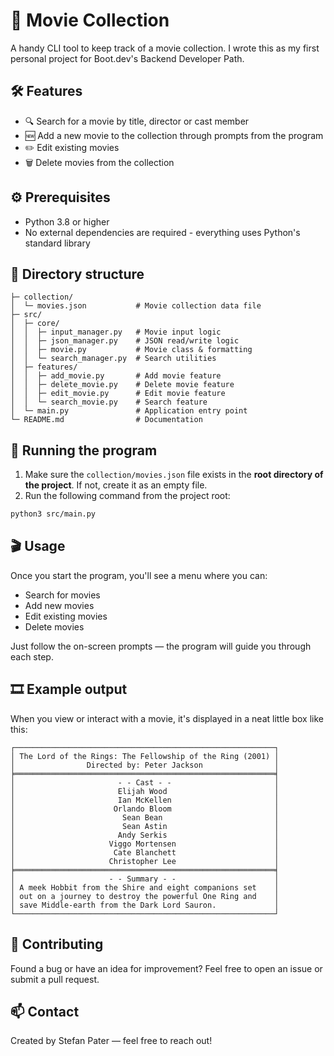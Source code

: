 # 🎥 Movie Collection

A handy CLI tool to keep track of a movie collection.
I wrote this as my first personal project for Boot.dev's Backend Developer Path.

## 🛠️ Features

* 🔍 Search for a movie by title, director or cast member
* 🆕 Add a new movie to the collection through prompts from the program
* ✏️ Edit existing movies
* 🗑️ Delete movies from the collection

## ⚙️ Prerequisites

* Python 3.8 or higher
* No external dependencies are required - everything uses Python's standard library

## 📁 Directory structure

```
├─ collection/
│  └─ movies.json           # Movie collection data file
├─ src/
│  ├─ core/
│  │  ├─ input_manager.py   # Movie input logic
│  │  ├─ json_manager.py    # JSON read/write logic
│  │  ├─ movie.py           # Movie class & formatting
│  │  └─ search_manager.py  # Search utilities
│  ├─ features/
│  │  ├─ add_movie.py       # Add movie feature
│  │  ├─ delete_movie.py    # Delete movie feature
│  │  ├─ edit_movie.py      # Edit movie feature
│  │  └─ search_movie.py    # Search feature
│  └─ main.py               # Application entry point
└─ README.md                # Documentation
```

## 🔧 Running the program

1. Make sure the `collection/movies.json` file exists in the **root directory of the project**.
   If not, create it as an empty file.
2. Run the following command from the project root:

```bash
python3 src/main.py
```

## 🎬 Usage

Once you start the program, you'll see a menu where you can:

* Search for movies
* Add new movies
* Edit existing movies
* Delete movies

Just follow the on-screen prompts — the program will guide you through each step.

## 🎞️ Example output

When you view or interact with a movie, it's displayed in a neat little box like this:

```
┌──────────────────────────────────────────────────────────┐
│ The Lord of the Rings: The Fellowship of the Ring (2001) │
│                Directed by: Peter Jackson                │
╞══════════════════════════════════════════════════════════╡
│                       - - Cast - -                       │
│                       Elijah Wood                        │
│                       Ian McKellen                       │
│                      Orlando Bloom                       │
│                        Sean Bean                         │
│                        Sean Astin                        │
│                       Andy Serkis                        │
│                     Viggo Mortensen                      │
│                      Cate Blanchett                      │
│                     Christopher Lee                      │
╞══════════════════════════════════════════════════════════╡
│                     - - Summary - -                      │
│ A meek Hobbit from the Shire and eight companions set    │
│ out on a journey to destroy the powerful One Ring and    │
│ save Middle-earth from the Dark Lord Sauron.             │
└──────────────────────────────────────────────────────────┘
```

## 🤝 Contributing

Found a bug or have an idea for improvement?
Feel free to open an issue or submit a pull request.

## 📫 Contact

Created by Stefan Pater — feel free to reach out!
